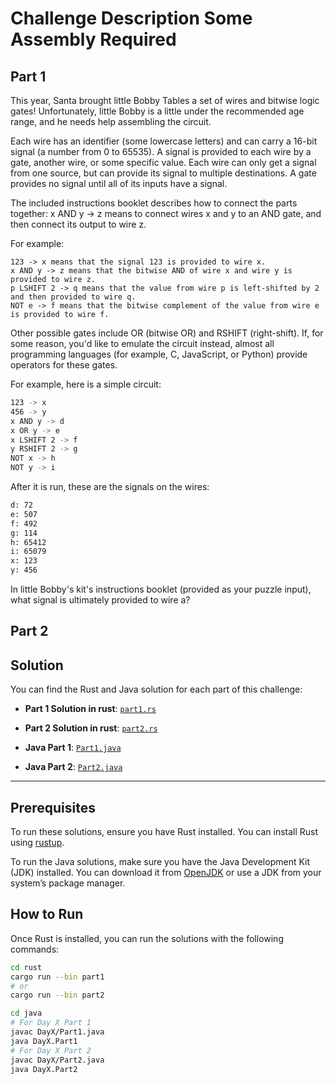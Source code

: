 # Challenge Description Some Assembly Required

## Part 1

This year, Santa brought little Bobby Tables a set of wires and bitwise logic gates! Unfortunately, little Bobby is a little under the recommended age range, and he needs help assembling the circuit.

Each wire has an identifier (some lowercase letters) and can carry a 16-bit signal (a number from 0 to 65535). A signal is provided to each wire by a gate, another wire, or some specific value. Each wire can only get a signal from one source, but can provide its signal to multiple destinations. A gate provides no signal until all of its inputs have a signal.

The included instructions booklet describes how to connect the parts together: x AND y -> z means to connect wires x and y to an AND gate, and then connect its output to wire z.

For example:

    123 -> x means that the signal 123 is provided to wire x.
    x AND y -> z means that the bitwise AND of wire x and wire y is provided to wire z.
    p LSHIFT 2 -> q means that the value from wire p is left-shifted by 2 and then provided to wire q.
    NOT e -> f means that the bitwise complement of the value from wire e is provided to wire f.

Other possible gates include OR (bitwise OR) and RSHIFT (right-shift). If, for some reason, you'd like to emulate the circuit instead, almost all programming languages (for example, C, JavaScript, or Python) provide operators for these gates.

For example, here is a simple circuit:

```bash
123 -> x
456 -> y
x AND y -> d
x OR y -> e
x LSHIFT 2 -> f
y RSHIFT 2 -> g
NOT x -> h
NOT y -> i
```

After it is run, these are the signals on the wires:

```bash
d: 72
e: 507
f: 492
g: 114
h: 65412
i: 65079
x: 123
y: 456
```

In little Bobby's kit's instructions booklet (provided as your puzzle input), what signal is ultimately provided to wire a?

## Part 2

## Solution

You can find the Rust and Java solution for each part of this challenge:

- **Part 1 Solution in rust**: [`part1.rs`](rust/src/bin/part1.rs)
- **Part 2 Solution in rust**: [`part2.rs`](rust/src/bin/part2.rs)

- **Java Part 1**: [`Part1.java`](java/Part1.java)
- **Java Part 2**: [`Part2.java`](java/Part2.java)

---

## Prerequisites

To run these solutions, ensure you have Rust installed. You can install Rust using [rustup](https://rustup.rs/).

To run the Java solutions, make sure you have the Java Development Kit (JDK) installed. You can download it from [OpenJDK](https://openjdk.java.net/) or use a JDK from your system’s package manager.

## How to Run

Once Rust is installed, you can run the solutions with the following commands:

```bash
cd rust
cargo run --bin part1
# or
cargo run --bin part2
```

```bash
cd java
# For Day X Part 1
javac DayX/Part1.java
java DayX.Part1
# For Day X Part 2
javac DayX/Part2.java
java DayX.Part2
```
